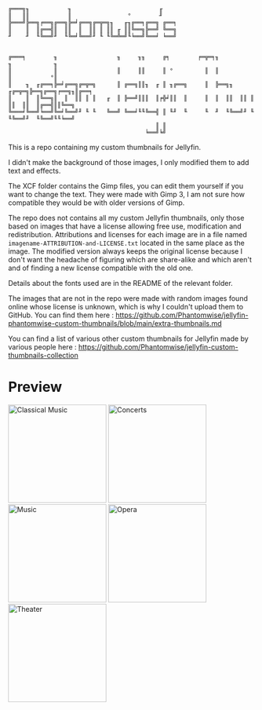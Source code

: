```
╔═══╗╖           ╖                         ╓     
║   ║║           ║                °        ╜     
╠═══╝╠══╗╒══╗╔══╗╠═╛╔══╗╔═╦═╗╖   ╓╖╔══╕╔══╗ ╔══╕ 
║    ║  ║╔══╣║  ║║  ║  ║║ ║ ║║ ╓ ║║╚══╗╠══╝ ╚══╗ 
╜    ╜  ╙╚══╝╜  ╙╚═╛╚══╝╜ ╙ ╙╚═╩═╝╙╘══╝╚══╛ ╘══╝ 
                                                 
                                                 
╔═══╕        ╖                 ╖     ╖╖     ╔╕        ╒═╦═╕╖            ╖            ╖     
║            ║                 ║     ║║     ║ °         ║  ║            ║           °║     
║    ╖  ╓╔══╕╠═╛╔══╗╔═╦═╗      ║ ╔══╗║║╖  ╓ ║ ╖╔══╗     ║  ╠══╗╖  ╓╔═╦═╗╠══╗╔══╗╒══╗╖║╔══╕ 
║    ║  ║╚══╗║  ║  ║║ ║ ║   ╓  ║ ╠══╝║║║  ║╒╬╛║║  ║     ║  ║  ║║  ║║ ║ ║║  ║║  ║╔══╣║║╚══╗ 
╚═══╛╚══╝╘══╝╚═╛╚══╝╜ ╙ ╙   ╚══╝ ╚══╛╙╙╚══╣ ║ ╙╜  ╙     ╙  ╜  ╙╚══╝╜ ╙ ╙╚══╝╜  ╙╚══╝╙╙╘══╝ 
                                          ║ ║                                              
                                       ╘══╝╘╝                                              
```

This is a repo containing my custom thumbnails for Jellyfin.

I didn't make the background of those images, I only modified them to add text and effects.

The XCF folder contains the Gimp files, you can edit them yourself if you want to change the text. They were made with Gimp 3, I am not sure how compatible they would be with older versions of Gimp.

The repo does not contains all my custom Jellyfin thumbnails, only those based on images that have a license allowing free use, modification and redistribution. Attributions and licenses for each image are in a file named `imagename-ATTRIBUTION-and-LICENSE.txt` located in the same place as the image. The modified version always keeps the original license because I don't want the headache of figuring which are share-alike and which aren't and of finding a new license compatible with the old one.

Details about the fonts used are in the README of the relevant folder.

The images that are not in the repo were made with random images found online whose license is unknown, which is why I couldn't upload them to GitHub. You can find them here : https://github.com/Phantomwise/jellyfin-phantomwise-custom-thumbnails/blob/main/extra-thumbnails.md

You can find a list of various other custom thumbnails for Jellyfin made by various people here : https://github.com/Phantomwise/jellyfin-custom-thumbnails-collection

# Preview

<img src="https://github.com/Phantomwise/jellyfin-phantomwise-custom-thumbnails/blob/main/Libraries/Classical-Music--28389374041_a86bd318bd_o.png?raw=true" alt="Classical Music" width="200">
<img src="https://github.com/Phantomwise/jellyfin-phantomwise-custom-thumbnails/blob/main/Libraries/Concerts--pexels-psad-1749822.png?raw=true" alt="Concerts" width="200">
<img src="https://github.com/Phantomwise/jellyfin-phantomwise-custom-thumbnails/blob/main/Libraries/Music--steve-harvey-Zci_QKWPCgc-unsplash.png?raw=true" alt="Music" width="200">
<img src="https://github.com/Phantomwise/jellyfin-phantomwise-custom-thumbnails/blob/main/Libraries/Opera--28389374041_a86bd318bd_o--1.png?raw=true" alt="Opera" width="200">
<img src="https://github.com/Phantomwise/jellyfin-phantomwise-custom-thumbnails/blob/main/Libraries/Theater--richard-heinen-25OeoEKoNP8-unsplash.png?raw=true" alt="Theater" width="200">
